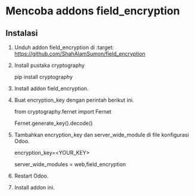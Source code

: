 # Mencoba addons field_encryption

## Instalasi
1. Unduh addon field_encryption di :target: https://github.com/ShahAlamSumon/field_encryption

2. Install pustaka cryptography

    pip install cryptography

3. Install addon field_encryption.
4. Buat encryption_key dengan perintah berikut ini.

    from cryptography.fernet import Fernet

    Fernet.generate_key().decode()

5. Tambahkan encryption_key dan server_wide_module di file konfigurasi Odoo.

    encryption_key=<YOUR_KEY>

    server_wide_modules = web,field_encryption

6. Restart Odoo.
7. Install addon ini.
